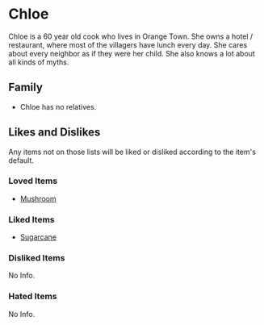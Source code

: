 # Chloe

Chloe is a 60 year old cook who lives in Orange Town. She owns a hotel / restaurant, where most of the villagers have lunch every day. She cares about every neighbor as if they were her child. She also knows a lot about all kinds of myths.

## Family

- Chloe has no relatives.

## Likes and Dislikes

Any items not on those lists will be liked or disliked according to the item's default.

### Loved Items

- [Mushroom](../items/mushroom.md)

### Liked Items

- [Sugarcane](../items/sugarcane.md)

### Disliked Items

No Info.

### Hated Items

No Info.